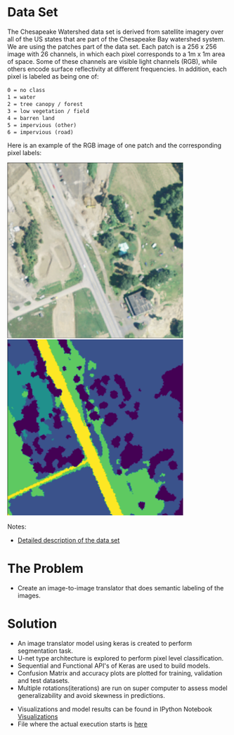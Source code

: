 # Data Set
The Chesapeake Watershed data set is derived from satellite imagery over all of the US states that are part of the Chesapeake Bay watershed system. We are using the patches part of the data set. Each patch is a 256 x 256 image with 26 channels, in which each pixel corresponds to a 1m x 1m area of space. Some of these channels are visible light channels (RGB), while others encode surface reflectivity at different frequencies. In addition, each pixel is labeled as being one of:

    0 = no class
    1 = water
    2 = tree canopy / forest
    3 = low vegetation / field
    4 = barren land
    5 = impervious (other)
    6 = impervious (road) 

Here is an example of the RGB image of one patch and the corresponding pixel labels: 

<img src="patch.png" width=400/> <img src="labels.png" width =400/>

Notes:
- [Detailed description of the data set](https://lila.science/datasets/chesapeakelandcover)

# The Problem
- Create an image-to-image translator that does semantic labeling of the images. 

# Solution
- An image translator model using keras is created to perform segmentation task.
- U-net type architecture is explored to perform pixel level classification.
- Sequential and Functional API's of Keras are used to build models.
- Confusion Matrix and accuracy plots are plotted for training, validation and test datasets.
- Multiple rotations(iterations) are run on super computer to assess model generalizability and avoid skewness in predictions.

* Visualizations and model results can be found in IPython Notebook [Visualizations](Visualization.ipynb)
* File where the actual execution starts is [here](hw8_base.py)
